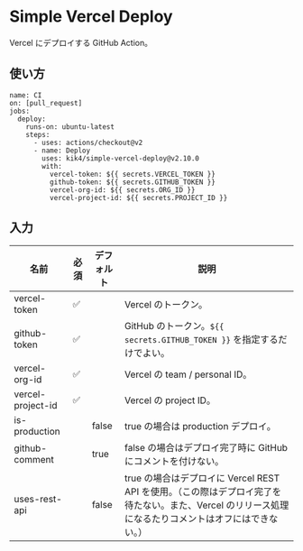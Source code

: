 # Simple Vercel Deploy

Vercel にデプロイする GitHub Action。

## 使い方

```
name: CI
on: [pull_request]
jobs:
  deploy:
    runs-on: ubuntu-latest
    steps:
      - uses: actions/checkout@v2
      - name: Deploy
        uses: kik4/simple-vercel-deploy@v2.10.0
        with:
          vercel-token: ${{ secrets.VERCEL_TOKEN }}
          github-token: ${{ secrets.GITHUB_TOKEN }}
          vercel-org-id: ${{ secrets.ORG_ID }}
          vercel-project-id: ${{ secrets.PROJECT_ID }}
```

## 入力

| 名前              | 必須 | デフォルト | 説明                                                                                                                                                  |
| ----------------- | ---- | ---------- | ----------------------------------------------------------------------------------------------------------------------------------------------------- |
| vercel-token      | ✅   |            | Vercel のトークン。                                                                                                                                   |
| github-token      | ✅   |            | GitHub のトークン。`${{ secrets.GITHUB_TOKEN }}` を指定するだけでよい。                                                                               |
| vercel-org-id     | ✅   |            | Vercel の team / personal ID。                                                                                                                        |
| vercel-project-id | ✅   |            | Vercel の project ID。                                                                                                                                |
| is-production     |      | false      | true の場合は production デプロイ。                                                                                                                   |
| github-comment    |      | true       | false の場合はデプロイ完了時に GitHub にコメントを付けない。                                                                                          |
| uses-rest-api     |      | false      | true の場合はデプロイに Vercel REST API を使用。（この際はデプロイ完了を待たない。また、Vercel のリリース処理になるたりコメントはオフにはできない。） |

